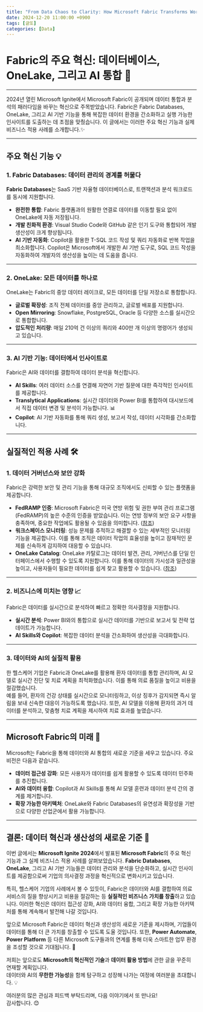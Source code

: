 ```yaml
---
title: "From Data Chaos to Clarity: How Microsoft Fabric Transforms Work (1)"
date: 2024-12-20 11:00:00 +0900
tags: [글또]
categories: [Data]
---
```


# Fabric의 주요 혁신: 데이터베이스, OneLake, 그리고 AI 통합 🚀

---

2024년 열린 Microsoft Ignite에서 Microsoft Fabric이 공개되며 데이터 통합과 분석의 패러다임을 바꾸는 혁신으로 주목받았습니다. Fabric은 Fabric Databases, OneLake, 그리고 AI 기반 기능을 통해 복잡한 데이터 환경을 간소화하고 실행 가능한 인사이트를 도출하는 데 초점을 맞췄습니다. 이 글에서는 이러한 주요 혁신 기능과 실제 비즈니스 적용 사례를 소개합니다.✨

---

## 주요 혁신 기능 💡

### 1. Fabric Databases: 데이터 관리의 경계를 허물다
**Fabric Databases**는 SaaS 기반 자율형 데이터베이스로, 트랜잭션과 분석 워크로드를 동시에 지원합니다.

- **완전한 통합**: Fabric 플랫폼과의 원활한 연결로 데이터를 이동할 필요 없이 OneLake에 자동 저장됩니다.
- **개발 친화적 환경**: Visual Studio Code와 GitHub 같은 인기 도구와 통합되어 개발 생산성이 크게 향상됩니다.
- **AI 기반 자동화**: Copilot을 활용한 T-SQL 코드 작성 및 쿼리 자동화로 반복 작업을 최소화합니다. Copilot은 Microsoft에서 개발한 AI 기반 도구로, SQL 코드 작성을 자동화하여 개발자의 생산성을 높이는 데 도움을 줍니다.

---

### 2. OneLake: 모든 데이터를 하나로
OneLake는 Fabric의 중앙 데이터 레이크로, 모든 데이터를 단일 저장소로 통합합니다.

- **글로벌 확장성**: 조직 전체 데이터를 중앙 관리하고, 글로벌 배포를 지원합니다.
- **Open Mirroring**: Snowflake, PostgreSQL, Oracle 등 다양한 소스를 실시간으로 통합합니다.
- **압도적인 처리량**: 매일 210억 건 이상의 쿼리와 400만 개 이상의 명령어가 생성되고 있습니다.

---

### 3. AI 기반 기능: 데이터에서 인사이트로
Fabric은 AI와 데이터를 결합하여 데이터 분석을 혁신합니다.

- **AI Skills**: 여러 데이터 소스를 연결해 자연어 기반 질문에 대한 즉각적인 인사이트를 제공합니다.
- **Translytical Applications**: 실시간 데이터와 Power BI를 통합하여 대시보드에서 직접 데이터 변경 및 분석이 가능합니다. 📊
- **Copilot**: AI 기반 자동화를 통해 쿼리 생성, 보고서 작성, 데이터 시각화를 간소화합니다.

---

## 실질적인 적용 사례 🛠️

### 1. 데이터 거버넌스와 보안 강화
Fabric은 강력한 보안 및 관리 기능을 통해 대규모 조직에서도 신뢰할 수 있는 플랫폼을 제공합니다.

- **FedRAMP 인증**: Microsoft Fabric은 미국 연방 위험 및 권한 부여 관리 프로그램(FedRAMP)의 높은 수준의 인증을 받았습니다. 이는 연방 정부의 보안 요구 사항을 충족하며, 중요한 작업에도 활용될 수 있음을 의미합니다. ([참조](https://blog.fabric.microsoft.com/en-us/blog/microsoft-fabric-approved-as-a-service-within-the-fedramp-high-authorization-for-azure-commercial/?utm_source=chatgpt.com))
- **워크스페이스 모니터링**: 성능 문제를 추적하고 해결할 수 있는 세부적인 모니터링 기능을 제공합니다. 이를 통해 조직은 데이터 작업의 효율성을 높이고 잠재적인 문제를 신속하게 감지하여 대응할 수 있습니다.
- **OneLake Catalog**: OneLake 카탈로그는 데이터 발견, 관리, 거버넌스를 단일 인터페이스에서 수행할 수 있도록 지원합니다. 이를 통해 데이터의 가시성과 일관성을 높이고, 사용자들이 필요한 데이터를 쉽게 찾고 활용할 수 있습니다. ([참조](https://learn.microsoft.com/en-us/fabric/governance/onelake-catalog?utm_source=chatgpt.com))

---

### 2. 비즈니스에 미치는 영향 📈
Fabric은 데이터를 실시간으로 분석하여 빠르고 정확한 의사결정을 지원합니다.

- **실시간 분석**: Power BI와의 통합으로 실시간 데이터를 기반으로 보고서 및 전략 업데이트가 가능합니다.
- **AI Skills와 Copilot**: 복잡한 데이터 분석을 간소화하여 생산성을 극대화합니다.

---

### 3. 데이터와 AI의 실질적 활용
한 헬스케어 기업은 Fabric과 OneLake를 활용해 환자 데이터를 통합 관리하며, AI 모델로 실시간 진단 및 치료 계획을 최적화했습니다. 이를 통해 의료 품질을 높이고 비용을 절감했습니다.  
예를 들어, 환자의 건강 상태를 실시간으로 모니터링하고, 이상 징후가 감지되면 즉시 알림을 보내 신속한 대응이 가능하도록 했습니다. 또한, AI 모델을 이용해 환자의 과거 데이터를 분석하고, 맞춤형 치료 계획을 제시하여 치료 효과를 높였습니다.

---

## Microsoft Fabric의 미래 🌟

Microsoft는 Fabric을 통해 데이터와 AI 통합의 새로운 기준을 세우고 있습니다. 주요 비전은 다음과 같습니다.

- **데이터 접근성 강화**: 모든 사용자가 데이터를 쉽게 활용할 수 있도록 데이터 민주화를 추진합니다.
- **AI와 데이터 융합**: Copilot과 AI Skills를 통해 AI 모델 훈련과 데이터 분석 간의 경계를 제거합니다.
- **확장 가능한 아키텍처**: OneLake와 Fabric Databases의 유연성과 확장성을 기반으로 다양한 산업군에서 활용 가능합니다.

---

## 결론: 데이터 혁신과 생산성의 새로운 기준 🎯

이번 글에서는 **Microsoft Ignite 2024**에서 발표된 **Microsoft Fabric**의 주요 혁신 기능과 그 실제 비즈니스 적용 사례를 살펴보았습니다. **Fabric Databases**, **OneLake**, 그리고 AI 기반 기능들은 데이터 관리와 분석을 단순화하고, 실시간 인사이트를 제공함으로써 기업의 의사결정 과정을 혁신적으로 변화시키고 있습니다.

특히, 헬스케어 기업의 사례에서 볼 수 있듯이, Fabric은 데이터와 AI를 결합하여 의료 서비스의 질을 향상시키고 비용을 절감하는 등 **실질적인 비즈니스 가치를 창출**하고 있습니다. 이러한 혁신은 데이터 접근성 강화, AI와 데이터 융합, 그리고 확장 가능한 아키텍처를 통해 계속해서 발전해 나갈 것입니다.

앞으로 Microsoft Fabric은 데이터 혁신과 생산성의 새로운 기준을 제시하며, 기업들이 데이터를 통해 더 큰 가치를 창출할 수 있도록 도울 것입니다. 또한, **Power Automate**, **Power Platform** 등 다른 Microsoft 도구들과의 연계를 통해 더욱 스마트한 업무 환경을 조성할 것으로 기대됩니다. 🚀  

저희는 앞으로도 **Microsoft의 혁신적인 기술**과 **데이터 활용 방법**에 관한 글을 꾸준히 연재할 계획입니다.  
데이터와 AI의 **무한한 가능성**을 함께 탐구하고 성장해 나가는 여정에 여러분을 초대합니다. 💡

여러분의 많은 관심과 피드백 부탁드리며, 다음 이야기에서 또 만나요!  
감사합니다. 😊
